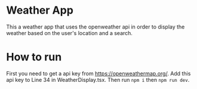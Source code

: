 # Weather App

This a weather app that uses the openweather api in order to display the weather based on the user's location and a search.

# How to run

First you need to get a api key from https://openweathermap.org/. Add this api key to Line 34 in WeatherDisplay.tsx. 
Then run `npm i` then `npm run dev`.
